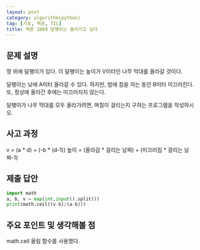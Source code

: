 ```yaml
---
layout: post
category: algorithm(python)
tag: [기초, 백준, TIL]
title: 백준 2869 달팽이는 올라가고 싶다
---
```

## 문제 설명

땅 위에 달팽이가 있다. 이 달팽이는 높이가 V미터인 나무 막대를 올라갈 것이다.

달팽이는 낮에 A미터 올라갈 수 있다. 하지만, 밤에 잠을 자는 동안 B미터 미끄러진다. 또, 정상에 올라간 후에는 미끄러지지 않는다.

달팽이가 나무 막대를 모두 올라가려면, 며칠이 걸리는지 구하는 프로그램을 작성하시오.

## 사고 과정

v = (a * d) + (-b * (d-1))
높이 = (올라감 * 걸리는 날짜) + (미끄러짐 * 걸리는 날짜-1)

## 제출 답안

```python
import math
a, b, v = map(int,input().split()) 
print(math.ceil((v-b)/(a-b)))
```

## 주요 포인트 및 생각해볼 점   

math.ceil 올림 함수를 사용했다.
